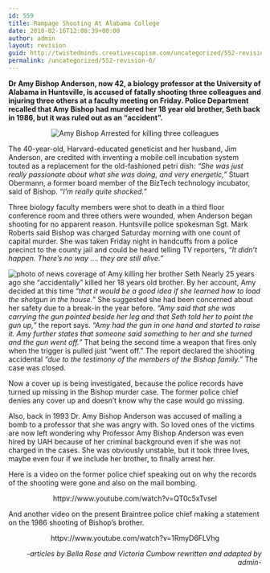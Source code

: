 ```yaml
---
id: 559
title: Rampage Shooting At Alabama College
date: 2010-02-16T12:08:39+00:00
author: admin
layout: revision
guid: http://twistedminds.creativescapism.com/uncategorized/552-revision-6/
permalink: /uncategorized/552-revision-6/
---
```

<p class="dropcap-first">
  <strong>Dr Amy Bishop Anderson, now 42, a biology professor at the University of Alabama in Huntsville, is accused of fatally shooting three colleagues and injuring three others at a faculty meeting on Friday. Police Department recalled that Amy Bishop had murdered her 18 year old brother, Seth back in 1986, but it was ruled out as an &#8220;accident&#8221;.</strong>
</p>

<p style="text-align: center;">
  <img class="aligncenter" title="Amy Bishop taken into custody" src="img/post/Amy_Bishop_Arrested.jpg" alt="Amy Bishop Arrested for killing three colleagues" />
</p>

The 40-year-old, Harvard-educated geneticist and her husband, Jim Anderson, are credited with inventing a mobile cell incubation system touted as a replacement for the old-fashioned petri dish: _&#8220;She was just really passionate about what she was doing, and very energetic,&#8221;_ Stuart Obermann, a former board member of the BizTech technology incubator, said of Bishop. _&#8220;I&#8217;m really quite shocked.&#8221;_

Three biology faculty members were shot to death in a third floor conference room and three others were wounded, when Anderson began shooting for no apparent reason. Huntsville police spokesman Sgt. Mark Roberts said Bishop was charged Saturday morning with one count of capital murder. She was taken Friday night in handcuffs from a police precinct to the county jail and could be heard telling TV reporters, _&#8220;It didn&#8217;t happen. There&#8217;s no way &#8230;. they are still alive.&#8221;_

<img src="img/post/newscoverage.jpg" class="left" title="news coverage in the murder of Amy's brother"  alt="photo of news coverage of Amy killing her brother Seth" /> Nearly 25 years ago she &#8220;accidentally&#8221; killed her 18 years old brother. By her account, Amy decided at this time &#8220;_that it would be a good idea if she learned how to load the shotgun in the house._&#8221; She suggested she had been concerned about her safety due to a break-in the year before. _&#8220;Amy said that she was carrying the gun pointed beside her leg and that Seth told her to point the gun up,&#8221;_ the report says. _&#8220;Amy had the gun in one hand and started to raise it. Amy further states that someone said something to her and she turned and the gun went off.&#8221;_ That being the second time a weapon that fires only when the trigger is pulled just &#8220;went off.&#8221; The report declared the shooting accidental _&#8220;due to the testimony of the members of the Bishop family.&#8221;_ The case was closed.

Now a cover up is being investigated, because the police records have turned up missing in the Bishop murder case. The former police chief denies any cover up and doesn&#8217;t know why the case would go missing.

Also, back in 1993 Dr. Amy Bishop Anderson was accused of mailing a bomb to a professor that she was angry with. So loved ones of the victims are now left wondering why Professor Amy Bishop Anderson was even hired by UAH because of her criminal background even if she was not charged in the cases. She was obviously unstable, but it took three lives, maybe even four if we include her brother, to finally arrest her.

Here is a video on the former police chief speaking out on why the records of the shooting were gone and also on the mail bombing.

<p style="text-align: center;">
  httpv://www.youtube.com/watch?v=QT0c5xTvseI
</p>

And another video on the present Braintree police chief making a statement on the 1986 shooting of Bishop&#8217;s brother.

<p style="text-align: center;">
  httpv://www.youtube.com/watch?v=1RmyD6FLVhg
</p>

<p style="text-align: right;">
  <em>-articles by Bella Rose and Victoria Cumbow rewritten and adapted by admin-</em>
</p>